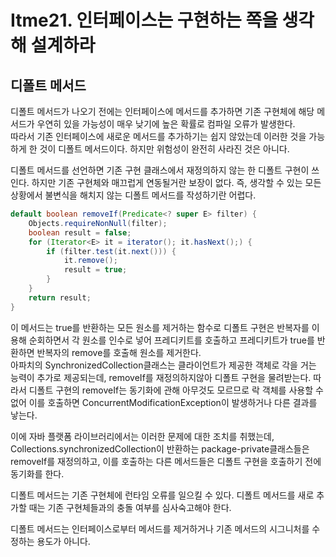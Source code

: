 # Itme21. 인터페이스는 구현하는 쪽을 생각해 설계하라

## 디폴트 메서드 
디폴트 메서드가 나오기 전에는 인터페이스에 메서드를 추가하면 기존 구현체에 해당 메서드가 우연히 있을 가능성이 매우 낮기에 높은 확률로 컴파일 오류가 발생한다.  
따라서 기존 인터페이스에 새로운 메서드를 추가하기는 쉽지 않았는데 이러한 것을 가능하게 한 것이 디폴트 메서드이다. 
하지만 위험성이 완전히 사라진 것은 아니다.  

디폴트 메서드를 선언하면 기존 구현 클래스에서 재정의하지 않는 한 디폴트 구현이 쓰인다. 하지만 기존 구현체와 매끄럽게 연동될거란 보장이 없다.
즉, 생각할 수 있는 모든 상황에서 불변식을 해치지 않는 디폴트 메서드를 작성하기란 어렵다.  
```java
default boolean removeIf(Predicate<? super E> filter) {
    Objects.requireNonNull(filter);
    boolean result = false;
    for (Iterator<E> it = iterator(); it.hasNext();) {
        if (filter.test(it.next())) {
            it.remove();
            result = true;
        }
    }
    return result;
}
```
이 메서드는 true를 반환하는 모든 원소를 제거하는 함수로 디폴트 구현은 반복자를 이용해 순회하면서 각 원소를 인수로 넣어 프레디키트를 호출하고 
프레디키트가 true를 반환하면 반복자의 remove를 호출해 원소를 제거한다.  
아파치의 SynchronizedCollection클래스는 클라이언트가 제공한 객체로 각을 거는 능력이 추가로 제공되는데, removeIf를 재정의하지않아 디폴트 구현을 물려받는다. 
따라서 디폴트 구현의 removeIf는 동기화에 관해 아무것도 모르므로 락 객체를 사용할 수 없어 이를 호출하면 ConcurrentModificationException이 발생하거나 다른 결과를 낳는다. 

이에 자바 플랫폼 라이브러리에서는 이러한 문제에 대한 조치를 취했는데, Collections.synchronizedCollection이 반환하는 package-private클래스들은
removeIf를 재정의하고, 이를 호출하는 다른 메서드들은 디폴트 구현을 호출하기 전에 동기화를 한다. 

디폴트 메서드는 기존 구현체에 런타임 오류를 일으킬 수 있다. 디폴트 메서드를 새로 추가할 때는 기존 구현체들과의 충돌 여부를 심사숙고해야 한다.

디폴트 메서드는 인터페이스로부터 메서드를 제거하거나 기존 메서드의 시그니처를 수정하는 용도가 아니다. 